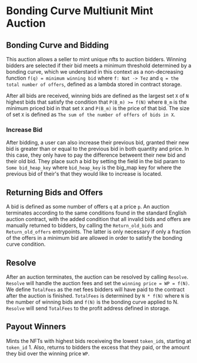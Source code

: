# Bonding Curve Multiunit Mint Auction

## Bonding Curve and Bidding
This auction allows a seller to mint unique nfts to auction bidders. Winning bidders are selected if their bid meets a minimum threshold determined by a bonding curve, which we understand in this context as a non-decreasing function `f(q) = minimum winning bid` where `f: Nat -> Tez` and `q = the total number of offers`, defined as a lambda stored in contract storage. 

After all bids are received, winning bids are defined as the largest set `X` of `N`  highest bids that satisfy the condition that `P(B_m) >= f(N)` where `B_m` is the minimum priced bid in that set `X` and `P(B_m)` is the price of that bid. The size of set `X` is defined as `The sum of the number of offers of bids in X`. 

### Increase Bid

After bidding, a user can also increase their previous bid, granted their new bid is greater than or equal to the previous bid in both quantity and price. In this case, they only have to pay the difference betweent their new bid and their old bid. They place such a bid by setting the field in the bid param to `Some bid_heap_key`  where  `bid_heap_key` is the big_map key for where the previous bid of their's that they would like to increase is located. 


## Returning Bids and Offers
A bid is defined as some number of offers `q` at a price `p`. An auction terminates according to the same conditions found in the standard English auction contract, with the added condition that all invalid bids and offers are manually returned to bidders, by calling the `Return_old_bids` and `Return_old_offers` entrypoints. The latter is only necessary if only a fraction of the offers in a minimum bid are allowed in order to satisfy the bonding curve condition. 

## Resolve

After an auction terminates, the auction can be resolved by calling `Resolve`. `Resolve` will handle the auction fees and set the `winning price = WP = f(N)`. We define `TotalFees` as the net fees bidders will have paid to the contract after the auction is finished. `TotalFees` is determined by `N * f(N)` where `N` is the number of winning bids and `f(N)` is the bonding curve applied to N. `Resolve` will send `TotalFees` to the profit address defined in storage. 

## Payout Winners

Mints the NFTs with highest bids receiveing the lowest `token_id`s, starting at `token_id` 1.
Also, returns to bidders the excess that they paid, or the amount they bid over the winning price `WP`.  